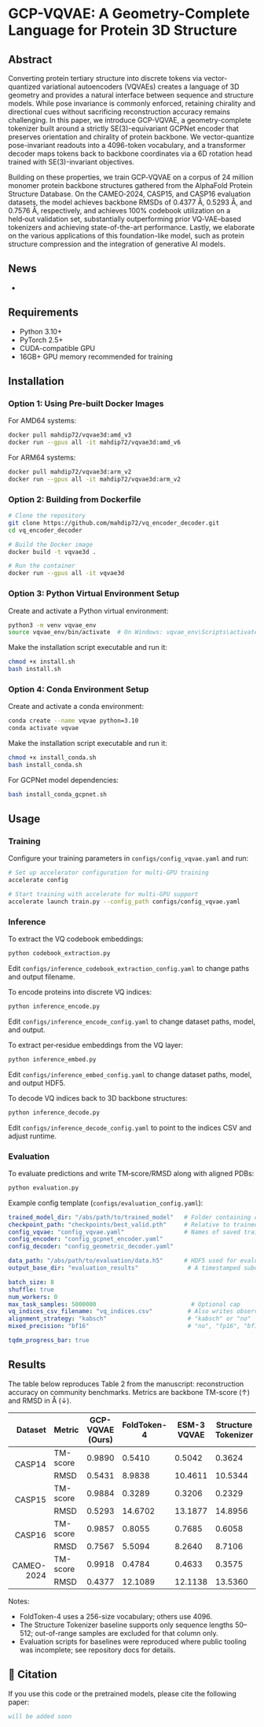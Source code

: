 # GCP-VQVAE: A Geometry-Complete Language for Protein 3D Structure

## Abstract

Converting protein tertiary structure into discrete tokens via vector-quantized variational autoencoders (VQVAEs) creates a language of 3D geometry and provides a natural interface between sequence and structure models. While pose invariance is commonly enforced, retaining chirality and directional cues without sacrificing reconstruction accuracy remains challenging. In this paper, we introduce GCP-VQVAE, a geometry-complete tokenizer built around a strictly SE(3)-equivariant GCPNet encoder that preserves orientation and chirality of protein backbone. We vector-quantize pose-invariant readouts into a 4096-token vocabulary, and a transformer decoder maps tokens back to backbone coordinates via a 6D rotation head trained with SE(3)-invariant objectives. 

Building on these properties, we train GCP‑VQVAE on a corpus of 24 million monomer protein backbone structures gathered from the AlphaFold Protein Structure Database. On the CAMEO‑2024, CASP15, and CASP16 evaluation datasets, the model achieves backbone RMSDs of 0.4377 Å, 0.5293 Å, and 0.7576 Å, respectively, and achieves 100% codebook utilization on a held‑out validation set, substantially outperforming prior VQ‑VAE–based tokenizers and achieving state-of-the-art performance. Lastly, we elaborate on the various applications of this foundation-like model, such as protein structure compression and the integration of generative AI models.


## News
- 



## Requirements

- Python 3.10+
- PyTorch 2.5+
- CUDA-compatible GPU
- 16GB+ GPU memory recommended for training


## Installation

### Option 1: Using Pre-built Docker Images

For AMD64 systems:
```bash
docker pull mahdip72/vqvae3d:amd_v3
docker run --gpus all -it mahdip72/vqvae3d:amd_v6
```

For ARM64 systems:
```bash
docker pull mahdip72/vqvae3d:arm_v2
docker run --gpus all -it mahdip72/vqvae3d:arm_v2
```

### Option 2: Building from Dockerfile

```bash
# Clone the repository
git clone https://github.com/mahdip72/vq_encoder_decoder.git
cd vq_encoder_decoder

# Build the Docker image
docker build -t vqvae3d .

# Run the container
docker run --gpus all -it vqvae3d
```

### Option 3: Python Virtual Environment Setup

Create and activate a Python virtual environment:
```bash
python3 -m venv vqvae_env
source vqvae_env/bin/activate  # On Windows: vqvae_env\Scripts\activate
```

Make the installation script executable and run it:
```bash
chmod +x install.sh
bash install.sh
```

### Option 4: Conda Environment Setup

Create and activate a conda environment:
```bash
conda create --name vqvae python=3.10
conda activate vqvae
```

Make the installation script executable and run it:
```bash
chmod +x install_conda.sh
bash install_conda.sh
```

For GCPNet model dependencies:
```bash
bash install_conda_gcpnet.sh
```

## Usage

### Training

Configure your training parameters in `configs/config_vqvae.yaml` and run:

```bash
# Set up accelerator configuration for multi-GPU training
accelerate config

# Start training with accelerate for multi-GPU support
accelerate launch train.py --config_path configs/config_vqvae.yaml
```

### Inference

To extract the VQ codebook embeddings:
```bash
python codebook_extraction.py
```
Edit `configs/inference_codebook_extraction_config.yaml` to change paths and output filename.

To encode proteins into discrete VQ indices:
```bash
python inference_encode.py
```
Edit `configs/inference_encode_config.yaml` to change dataset paths, model, and output.

To extract per‑residue embeddings from the VQ layer:
```bash
python inference_embed.py
```
Edit `configs/inference_embed_config.yaml` to change dataset paths, model, and output HDF5.

To decode VQ indices back to 3D backbone structures:
```bash
python inference_decode.py
```
Edit `configs/inference_decode_config.yaml` to point to the indices CSV and adjust runtime.

### Evaluation

To evaluate predictions and write TM‑score/RMSD along with aligned PDBs:
```bash
python evaluation.py
```

Example config template (`configs/evaluation_config.yaml`):
```yaml
trained_model_dir: "/abs/path/to/trained_model"   # Folder containing checkpoint and saved YAMLs
checkpoint_path: "checkpoints/best_valid.pth"     # Relative to trained_model_dir
config_vqvae: "config_vqvae.yaml"                 # Names of saved training YAMLs
config_encoder: "config_gcpnet_encoder.yaml"
config_decoder: "config_geometric_decoder.yaml"

data_path: "/abs/path/to/evaluation/data.h5"      # HDF5 used for evaluation
output_base_dir: "evaluation_results"              # A timestamped subdir is created inside

batch_size: 8
shuffle: true
num_workers: 0
max_task_samples: 5000000                           # Optional cap
vq_indices_csv_filename: "vq_indices.csv"          # Also writes observed VQ indices
alignment_strategy: "kabsch"                       # "kabsch" or "no"
mixed_precision: "bf16"                            # "no", "fp16", "bf16", "fp8"

tqdm_progress_bar: true
```


## Results

The table below reproduces Table 2 from the manuscript: reconstruction accuracy on community benchmarks. Metrics are backbone TM-score (↑) and RMSD in Å (↓).

<table>
  <thead>
    <tr>
      <th style="text-align:right;">Dataset</th>
      <th style="text-align:left;">Metric</th>
      <th>GCP-VQVAE (Ours)</th>
      <th>FoldToken-4</th>
      <th>ESM-3 VQVAE</th>
      <th>Structure Tokenizer</th>
    </tr>
  </thead>
  <tbody>
    <tr>
      <td style="text-align:right;" rowspan="2">CASP14</td>
      <td>TM-score</td>
      <td>0.9890</td>
      <td>0.5410</td>
      <td>0.5042</td>
      <td>0.3624</td>
    </tr>
    <tr>
      <td>RMSD</td>
      <td>0.5431</td>
      <td>8.9838</td>
      <td>10.4611</td>
      <td>10.5344</td>
    </tr>
    <tr>
      <td style="text-align:right;" rowspan="2">CASP15</td>
      <td>TM-score</td>
      <td>0.9884</td>
      <td>0.3289</td>
      <td>0.3206</td>
      <td>0.2329</td>
    </tr>
    <tr>
      <td>RMSD</td>
      <td>0.5293</td>
      <td>14.6702</td>
      <td>13.1877</td>
      <td>14.8956</td>
    </tr>
    <tr>
      <td style="text-align:right;" rowspan="2">CASP16</td>
      <td>TM-score</td>
      <td>0.9857</td>
      <td>0.8055</td>
      <td>0.7685</td>
      <td>0.6058</td>
    </tr>
    <tr>
      <td>RMSD</td>
      <td>0.7567</td>
      <td>5.5094</td>
      <td>8.2640</td>
      <td>8.7106</td>
    </tr>
    <tr>
      <td style="text-align:right;" rowspan="2">CAMEO-2024</td>
      <td>TM-score</td>
      <td>0.9918</td>
      <td>0.4784</td>
      <td>0.4633</td>
      <td>0.3575</td>
    </tr>
    <tr>
      <td>RMSD</td>
      <td>0.4377</td>
      <td>12.1089</td>
      <td>12.1138</td>
      <td>13.5360</td>
    </tr>
  </tbody>
</table>

Notes:
- FoldToken-4 uses a 256-size vocabulary; others use 4096.
- The Structure Tokenizer baseline supports only sequence lengths 50–512; out-of-range samples are excluded for that column only.
- Evaluation scripts for baselines were reproduced where public tooling was incomplete; see repository docs for details.

## 📜 Citation

If you use this code or the pretrained models, please cite the following paper:

```bibtex
will be added soon
```

